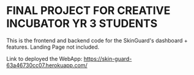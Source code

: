 # FINAL PROJECT FOR CREATIVE INCUBATOR YR 3 STUDENTS

This is the frontend and backend code for the SkinGuard's dashboard + features. Landing Page not included.

Link to deployed the WebApp: https://skin-guard-63a46730cc07.herokuapp.com/
